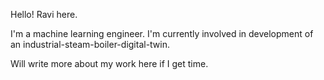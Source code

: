 <!---
ravikumargrk/ravikumargrk is a ✨ special ✨ repository because its `README.md` (this file) appears on your GitHub profile.
You can click the Preview link to take a look at your changes.
--->

Hello! Ravi here. 

I'm a machine learning engineer. I'm currently involved in development of an industrial-steam-boiler-digital-twin.

Will write more about my work here if I get time.
